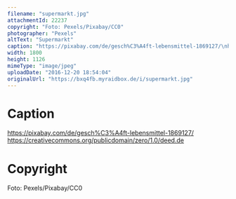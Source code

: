 ```yaml
---
filename: "supermarkt.jpg"
attachmentId: 22237
copyright: "Foto: Pexels/Pixabay/CC0"
photographer: "Pexels"
altText: "Supermarkt"
caption: "https://pixabay.com/de/gesch%C3%A4ft-lebensmittel-1869127/\nhttps://creativecommons.org/publicdomain/zero/1.0/deed.de"
width: 1800
height: 1126
mimeType: "image/jpeg"
uploadDate: "2016-12-20 18:54:04"
originalUrl: "https://bxq4fb.myraidbox.de/i/supermarkt.jpg"
---
```


# Caption

https://pixabay.com/de/gesch%C3%A4ft-lebensmittel-1869127/
https://creativecommons.org/publicdomain/zero/1.0/deed.de

# Copyright

Foto: Pexels/Pixabay/CC0
